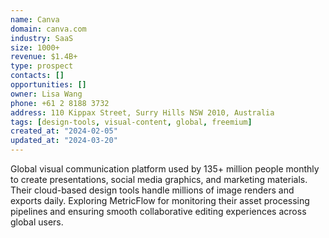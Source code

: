 ```yaml
---
name: Canva
domain: canva.com
industry: SaaS
size: 1000+
revenue: $1.4B+
type: prospect
contacts: []
opportunities: []
owner: Lisa Wang
phone: +61 2 8188 3732
address: 110 Kippax Street, Surry Hills NSW 2010, Australia
tags: [design-tools, visual-content, global, freemium]
created_at: "2024-02-05"
updated_at: "2024-03-20"
---
```


Global visual communication platform used by 135+ million people monthly to create presentations, social media graphics, and marketing materials. Their cloud-based design tools handle millions of image renders and exports daily. Exploring MetricFlow for monitoring their asset processing pipelines and ensuring smooth collaborative editing experiences across global users.